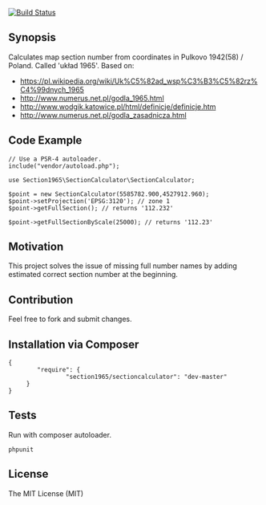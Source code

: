 [![Build Status](https://travis-ci.org/jankowski-piotr/sectioncalculator.svg?branch=master)](https://travis-ci.org/jankowski-piotr/sectioncalculator)
## Synopsis

Calculates map section number from coordinates in Pulkovo 1942(58) / Poland. Called 'układ 1965'.
Based on:

* https://pl.wikipedia.org/wiki/Uk%C5%82ad_wsp%C3%B3%C5%82rz%C4%99dnych_1965
* http://www.numerus.net.pl/godla_1965.html
* http://www.wodgik.katowice.pl/html/definicje/definicje.htm
* http://www.numerus.net.pl/godla_zasadnicza.html

## Code Example

	// Use a PSR-4 autoloader.
	include("vendor/autoload.php");

	use Section1965\SectionCalculator\SectionCalculator;

	$point = new SectionCalculator(5585782.900,4527912.960);
	$point->setProjection('EPSG:3120'); // zone 1
	$point->getFullSection(); // returns '112.232'

	$point->getFullSectionByScale(25000); // returns '112.23'


## Motivation

This project solves the issue of missing full number names by adding estimated correct section number at the beginning.

## Contribution
Feel free to fork and submit changes.

## Installation via Composer
	{
    		"require": {
        			"section1965/sectioncalculator": "dev-master"
   		 }
	}

## Tests

Run with composer autoloader.

	phpunit

## License

The MIT License (MIT)

